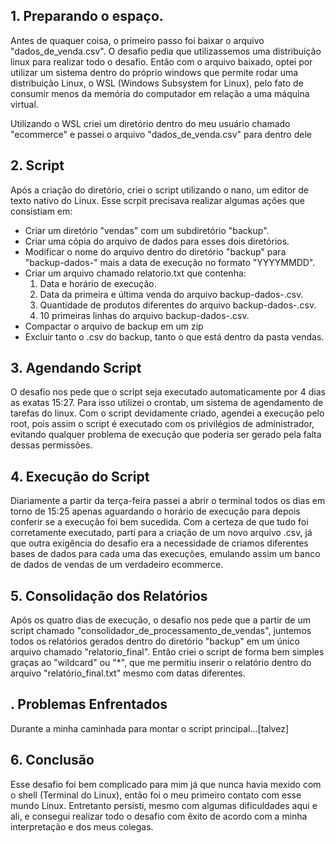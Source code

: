 ## 1. Preparando o espaço.
Antes de quaquer coisa, o primeiro passo foi baixar o arquivo "dados_de_venda.csv".
O desafio pedia que utilizassemos uma distribuição linux para realizar todo o desafio.
Então com o arquivo baixado, optei por utilizar um sistema dentro do próprio windows que permite rodar uma distribuição Linux, o WSL (Windows Subsystem for Linux), pelo fato de consumir menos da memória do computador em relação a uma máquina virtual.

Utilizando o WSL criei um diretório dentro do meu usuário chamado "ecommerce" e passei o arquivo "dados_de_venda.csv" para dentro dele 

## 2. Script
Após a criação do diretório, criei o script utilizando o nano, um editor de texto nativo do Linux.
Esse scrpit precisava realizar algumas ações que consistiam em:
- Criar um diretório "vendas" com um subdiretório "backup".
- Criar uma cópia do arquivo de dados para esses dois diretórios.
- Modificar o nome do arquivo dentro do diretório "backup" para "backup-dados-" mais a data de execução no formato "YYYYMMDD".
- Criar um arquivo chamado relatorio.txt que contenha:
  1. Data e horário de execução.
  2. Data da primeira e última venda do arquivo backup-dados-<YYYYMMDD>.csv.
  3. Quantidade de produtos diferentes do arquivo backup-dados-<YYYYMMDD>.csv.
  4. 10 primeiras linhas do arquivo backup-dados-<YYYYMMDD>.csv.
- Compactar o arquivo de backup em um zip
- Excluir tanto o .csv do backup, tanto o que está dentro da pasta vendas.
  
## 3. Agendando Script
O desafio nos pede que o script seja executado automaticamente por 4 dias as exatas 15:27.
Para isso utilizei o crontab, um sistema de agendamento de tarefas do linux.
Com o script devidamente criado, agendei a execução pelo root, pois assim o script é executado com os privilégios de administrador, evitando qualquer problema de execução que poderia ser gerado pela falta dessas permissões.

## 4. Execução do Script
Diariamente a partir da terça-feira passei a abrir o terminal todos os dias em torno de 15:25 apenas aguardando o horário de execução para depois conferir se a execução foi bem sucedida. Com a certeza de que tudo foi corretamente executado, parti para a criação de um novo arquivo .csv, já que outra exigência do desafio era a necessidade de criamos diferentes bases de dados para cada uma das execuções, emulando assim um banco de dados de vendas de um verdadeiro ecommerce.

## 5. Consolidação dos Relatórios
Após os quatro dias de execução, o desafio nos pede que a partir de um script chamado "consolidador_de_processamento_de_vendas", juntemos todos os relatórios gerados dentro do diretório "backup" em um único arquivo chamado "relatorio_final".
Então criei o script de forma bem simples graças ao "wildcard" ou "*", que me permitiu inserir o relatório dentro do arquivo "relatório_final.txt" mesmo com datas diferentes.

## . Problemas Enfrentados
Durante a minha caminhada para montar o script principal...[talvez]

## 6. Conclusão
Esse desafio foi bem complicado para mim já que nunca havia mexido com o shell (Terminal do Linux), então foi o meu primeiro contato com esse mundo Linux. Entretanto persisti, mesmo com algumas dificuldades aqui e ali, e consegui realizar todo o desafio com êxito de acordo com a minha interpretação e dos meus colegas.
